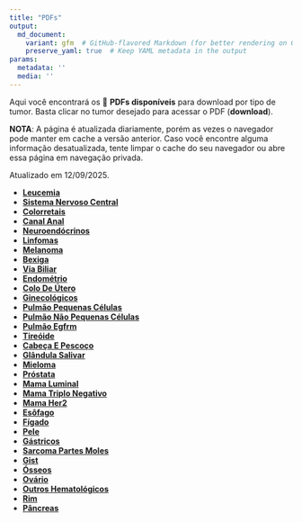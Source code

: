 ```yaml
---
title: "PDFs"
output: 
  md_document:
    variant: gfm  # GitHub-flavored Markdown (for better rendering on GitHub)
    preserve_yaml: true  # Keep YAML metadata in the output
params:
  metadata: ''
  media: ''
---
```


<script async src="https://scripts.simpleanalyticscdn.com/latest.js"></script>

Aqui você encontrará os 📝 **PDFs disponíveis** para download por tipo
de tumor. Basta clicar no tumor desejado para acessar o PDF
(**download**).

**NOTA**: A página é atualizada diariamente, porém as vezes o navegador
pode manter em cache a versão anterior. Caso você encontre alguma
informação desatualizada, tente limpar o cache do seu navegador ou abre
essa página em navegação privada.

Atualizado em 12/09/2025.

- [**Leucemia**](https://coeoralmeds-e768.restdb.io/media/68c3ad53f63b804800274449?download=true)
- [**Sistema Nervoso
  Central**](https://coeoralmeds-e768.restdb.io/media/68c3ad54f63b80480027444c?download=true)
- [**Colorretais**](https://coeoralmeds-e768.restdb.io/media/68c3ad56f63b804800274451?download=true)
- [**Canal
  Anal**](https://coeoralmeds-e768.restdb.io/media/68c3ad57f63b804800274453?download=true)
- [**Neuroendócrinos**](https://coeoralmeds-e768.restdb.io/media/68c3ad58f63b804800274455?download=true)
- [**Linfomas**](https://coeoralmeds-e768.restdb.io/media/68c3ad5af63b804800274457?download=true)
- [**Melanoma**](https://coeoralmeds-e768.restdb.io/media/68c3ad5bf63b804800274459?download=true)
- [**Bexiga**](https://coeoralmeds-e768.restdb.io/media/68c3ad5cf63b80480027445b?download=true)
- [**Via
  Biliar**](https://coeoralmeds-e768.restdb.io/media/68c3ad5df63b80480027445d?download=true)
- [**Endométrio**](https://coeoralmeds-e768.restdb.io/media/68c3ad5ef63b80480027445f?download=true)
- [**Colo De
  Útero**](https://coeoralmeds-e768.restdb.io/media/68c3ad5ff63b804800274461?download=true)
- [**Ginecológicos**](https://coeoralmeds-e768.restdb.io/media/68c3ad60f63b804800274463?download=true)
- [**Pulmão Pequenas
  Células**](https://coeoralmeds-e768.restdb.io/media/68c3ad61f63b804800274465?download=true)
- [**Pulmão Não Pequenas
  Células**](https://coeoralmeds-e768.restdb.io/media/68c3ad62f63b804800274467?download=true)
- [**Pulmão
  Egfrm**](https://coeoralmeds-e768.restdb.io/media/68c3ad64f63b804800274469?download=true)
- [**Tireóide**](https://coeoralmeds-e768.restdb.io/media/68c3ad66f63b80480027446d?download=true)
- [**Cabeça E
  Pescoço**](https://coeoralmeds-e768.restdb.io/media/68c3ad68f63b804800274470?download=true)
- [**Glândula
  Salivar**](https://coeoralmeds-e768.restdb.io/media/68c3ad69f63b804800274471?download=true)
- [**Mieloma**](https://coeoralmeds-e768.restdb.io/media/68c3ad6af63b804800274473?download=true)
- [**Próstata**](https://coeoralmeds-e768.restdb.io/media/68c3ad6bf63b804800274475?download=true)
- [**Mama
  Luminal**](https://coeoralmeds-e768.restdb.io/media/68c3ad6ef63b80480027447a?download=true)
- [**Mama Triplo
  Negativo**](https://coeoralmeds-e768.restdb.io/media/68c3ad6ff63b80480027447c?download=true)
- [**Mama
  Her2**](https://coeoralmeds-e768.restdb.io/media/68c3ad70f63b80480027447e?download=true)
- [**Esôfago**](https://coeoralmeds-e768.restdb.io/media/68c3ad71f63b804800274480?download=true)
- [**Fígado**](https://coeoralmeds-e768.restdb.io/media/68c3ad72f63b804800274481?download=true)
- [**Pele**](https://coeoralmeds-e768.restdb.io/media/68c3ad73f63b804800274483?download=true)
- [**Gástricos**](https://coeoralmeds-e768.restdb.io/media/68c3ad75f63b804800274485?download=true)
- [**Sarcoma Partes
  Moles**](https://coeoralmeds-e768.restdb.io/media/68c3ad76f63b804800274487?download=true)
- [**Gist**](https://coeoralmeds-e768.restdb.io/media/68c3ad77f63b804800274489?download=true)
- [**Ósseos**](https://coeoralmeds-e768.restdb.io/media/68c3ad78f63b80480027448b?download=true)
- [**Ovário**](https://coeoralmeds-e768.restdb.io/media/68c3ad79f63b80480027448d?download=true)
- [**Outros
  Hematológicos**](https://coeoralmeds-e768.restdb.io/media/68c3ad7af63b80480027448f?download=true)
- [**Rim**](https://coeoralmeds-e768.restdb.io/media/68c3ad7bf63b804800274491?download=true)
- [**Pâncreas**](https://coeoralmeds-e768.restdb.io/media/68c3ad7cf63b804800274493?download=true)
